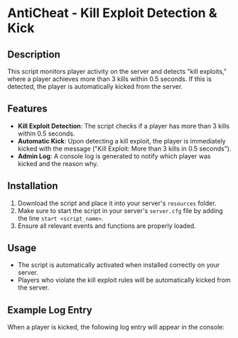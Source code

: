 # AntiCheat - Kill Exploit Detection & Kick

## Description
This script monitors player activity on the server and detects "kill exploits," where a player achieves more than 3 kills within 0.5 seconds. If this is detected, the player is automatically kicked from the server.

## Features
- **Kill Exploit Detection**: The script checks if a player has more than 3 kills within 0.5 seconds.
- **Automatic Kick**: Upon detecting a kill exploit, the player is immediately kicked with the message ("Kill Exploit: More than 3 kills in 0.5 seconds").
- **Admin Log**: A console log is generated to notify which player was kicked and the reason why.

## Installation
1. Download the script and place it into your server's `resources` folder.
2. Make sure to start the script in your server's `server.cfg` file by adding the line `start <script_name>`.
3. Ensure all relevant events and functions are properly loaded.

## Usage
- The script is automatically activated when installed correctly on your server.
- Players who violate the kill exploit rules will be automatically kicked from the server.

## Example Log Entry
When a player is kicked, the following log entry will appear in the console:
